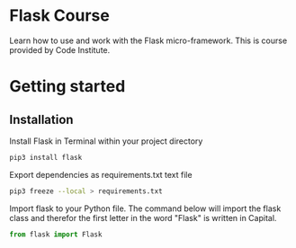 # Flask Course
Learn how to use and work with the Flask micro-framework. This is course provided by Code Institute. 

# Getting started

## Installation
Install Flask in Terminal within your project directory

```bash
pip3 install flask
```

Export dependencies as requirements.txt text file

```bash
pip3 freeze --local > requirements.txt
```

Import flask to your Python file. The command below will import the flask class and therefor the first letter in the word "Flask" is written in Capital. 

```python
from flask import Flask
```

